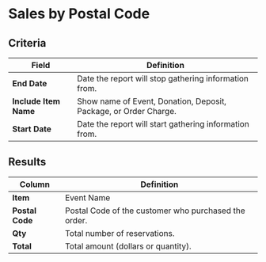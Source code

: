 # Sales by Postal Code

## Criteria

| **Field** | **Definition** |
| --- | --- |
| **End Date** | Date the report will stop gathering information from. |
| **Include Item Name** | Show name of Event, Donation, Deposit, Package, or Order Charge. |
| **Start Date** | Date the report will start gathering information from. |

## Results

| **Column** | **Definition** |
| --- | --- |
| **Item** | Event Name |
| **Postal Code** | Postal Code of the customer who purchased the order. |
| **Qty** | Total number of reservations. |
| **Total** | Total amount \(dollars or quantity\). |

